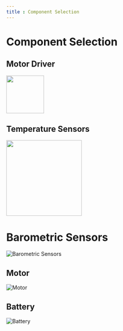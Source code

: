 ```yaml
---
title : Component Selection 
---
```

# Component Selection 

## Motor Driver 

<img src="https://github.com/EGR314-Spring2024-Team303/EGR314-Spring2024-Team303.github.io/assets/156623314/fba1cdf8-d2b6-4e65-91b8-7c607133c769" width = "100" height = "100">

## Temperature Sensors 
<img src ="https://github.com/EGR314-Spring2024-Team303/EGR314-Spring2024-Team303.github.io/assets/156623314/2faca3f8-fac7-4f8a-b503-419a9ad86b02" width = "200" height = "200">

# Barometric Sensors
![Barometric Sensors](https://github.com/EGR314-Spring2024-Team303/EGR314-Spring2024-Team303.github.io/assets/156623314/f21d38a9-6406-4f76-886d-1444f8d43790)

## Motor 
![Motor](https://github.com/EGR314-Spring2024-Team303/EGR314-Spring2024-Team303.github.io/assets/156623314/473f5605-0852-48d4-82a9-e9fafdbad7e5)

## Battery
![Battery](https://github.com/EGR314-Spring2024-Team303/EGR314-Spring2024-Team303.github.io/assets/156623314/df8f2404-8f6a-479f-bbb0-057acae989e3)
